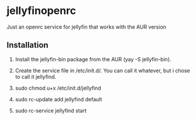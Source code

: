 # jellyfinopenrc
Just an openrc service for jellyfin that works with the AUR version 

## Installation
1. Install the jellyfin-bin package from the AUR (yay -S jellyfin-bin).

2. Create the service file in /etc/init.d/. You can call it whatever, but i chose to call it jellyfind.

3. sudo chmod u+x /etc/init.d/jellyfind

4. sudo rc-update add jellyfind default

5. sudo rc-service jellyfind start
